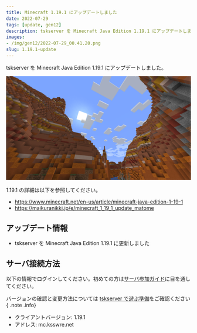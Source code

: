 ```yaml
---
title: Minecraft 1.19.1 にアップデートしました
date: 2022-07-29
tags: [update, gen12]
description: tskserver を Minecraft Java Edition 1.19.1 にアップデートしました。
images:
- /img/gen12/2022-07-29_00.41.20.png
slug: 1.19.1-update
---
```


tskserver を Minecraft Java Edition 1.19.1 にアップデートしました。
<!--more-->
![広大なメサバイオームの片隅にて](/img/gen12/2022-07-29_00.41.20.png)

1.19.1 の詳細は以下を参照してください。
- <https://www.minecraft.net/en-us/article/minecraft-java-edition-1-19-1>
- <https://maikuranikki.jp/e/minecraft_1_19_1_update_matome>

## アップデート情報
- tskserver を Minecraft Java Edition 1.19.1 に更新しました

## サーバ接続方法

以下の情報でログインしてください。初めての方は[サーバ参加ガイド](/introduction)に目を通してください。

バージョンの確認と変更方法については [tskserver で遊ぶ準備](/introduction/prepare)をご確認ください
{ .note .info}

* クライアントバージョン: 1.19.1
* アドレス: mc.ksswre.net
